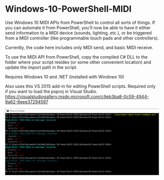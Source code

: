 # Windows-10-PowerShell-MIDI
Use Windows 10 MIDI APIs from PowerShell to control all sorts of things. If you can automate it from PowerShell, you'll now be able to have it either send information to a MIDI device (sounds, lighting, etc.), or be triggered from a MIDI controller (like programmable touch pads and other controllers).

Currently, the code here includes only MIDI send, and basic MIDI receive.

To use the MIDI API from PowerShell, copy the compiled C# DLL to the folder where your script resides (or some other convenient location) and update the import path in the script.

Requires Windows 10 and .NET (installed with Windows 10)

Also uses this VS 2015 add-in for editing PowerShell scripts. Required only if you want to load the psproj in Visual Studio. 
https://visualstudiogallery.msdn.microsoft.com/c9eb3ba8-0c59-4944-9a62-6eee37294597

![command prompt](/doc/powershell_midi.png)

